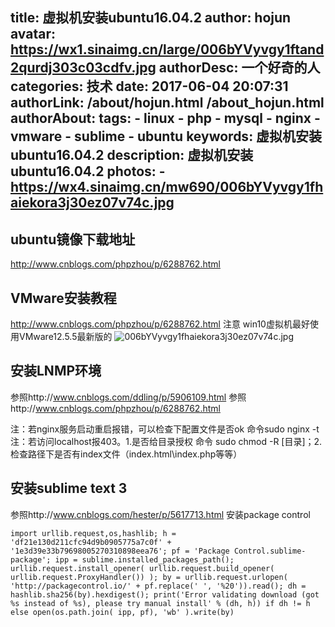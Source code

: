 title: 虚拟机安装ubuntu16.04.2
author: hojun
avatar: https://wx1.sinaimg.cn/large/006bYVyvgy1ftand2qurdj303c03cdfv.jpg
authorDesc: 一个好奇的人
categories: 技术
date: 2017-06-04 20:07:31
authorLink: /about/hojun.html /about_hojun.html
authorAbout:
tags:
	- linux
	- php
	- mysql
	- nginx
	- vmware
	- sublime
	- ubuntu
keywords: 虚拟机安装ubuntu16.04.2
description: 虚拟机安装ubuntu16.04.2
photos:
    - https://wx4.sinaimg.cn/mw690/006bYVyvgy1fhaiekora3j30ez07v74c.jpg
---
## **ubuntu镜像下载地址**

http://www.cnblogs.com/phpzhou/p/6288762.html

## **VMware安装教程**

http://www.cnblogs.com/phpzhou/p/6288762.html
注意 win10虚拟机最好使用VMware12.5.5最新版的
![006bYVyvgy1fhaiekora3j30ez07v74c.jpg](https://wx4.sinaimg.cn/mw690/006bYVyvgy1fhaiekora3j30ez07v74c.jpg)

## **安装LNMP环境**

参照http://www.cnblogs.com/ddling/p/5906109.html
参照http://www.cnblogs.com/phpzhou/p/6288762.html

注：若nginx服务启动重启报错，可以检查下配置文件是否ok 命令sudo nginx -t
注：若访问localhost报403。1.是否给目录授权 命令 sudo chmod -R [目录]；2.检查路径下是否有index文件（index.html\index.php等等）

## **安装sublime text 3**

参照http://www.cnblogs.com/hester/p/5617713.html
安装package control 
```
import urllib.request,os,hashlib; h = 'df21e130d211cfc94d9b0905775a7c0f' + '1e3d39e33b79698005270310898eea76'; pf = 'Package Control.sublime-package'; ipp = sublime.installed_packages_path(); urllib.request.install_opener( urllib.request.build_opener( urllib.request.ProxyHandler()) ); by = urllib.request.urlopen( 'http://packagecontrol.io/' + pf.replace(' ', '%20')).read(); dh = hashlib.sha256(by).hexdigest(); print('Error validating download (got %s instead of %s), please try manual install' % (dh, h)) if dh != h else open(os.path.join( ipp, pf), 'wb' ).write(by) 
```